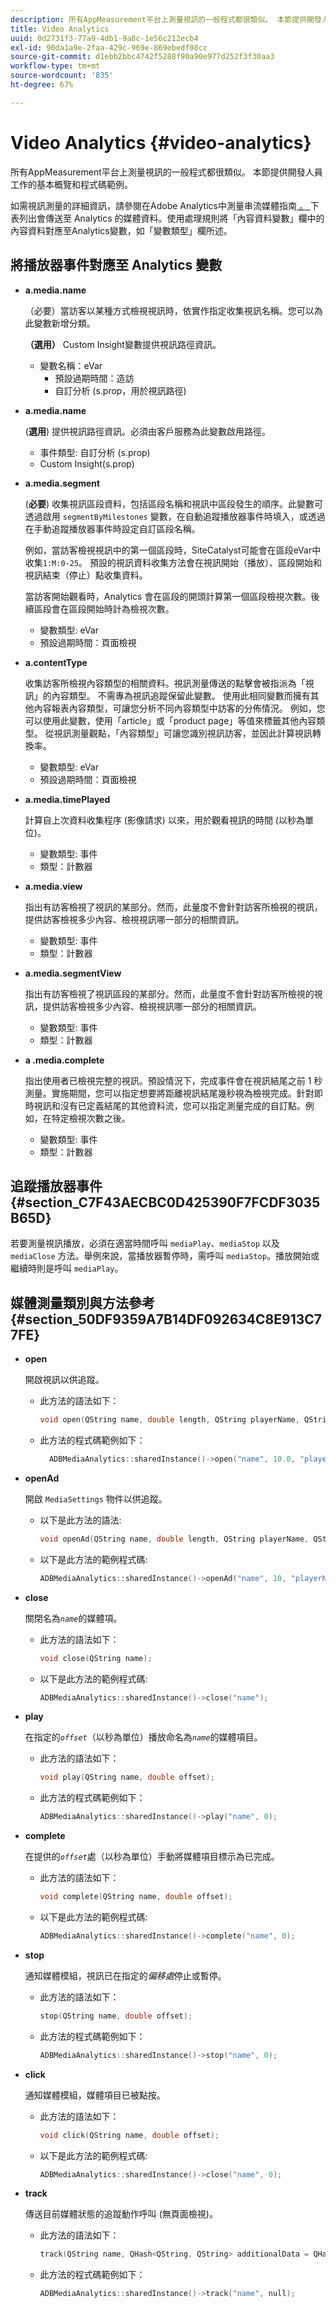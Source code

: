 ```yaml
---
description: 所有AppMeasurement平台上測量視訊的一般程式都很類似。 本節提供開發人員工作的基本概覽和程式碼範例。
title: Video Analytics
uuid: 0d2731f3-77a9-4db1-9a8c-1e56c212ecb4
exl-id: 90da1a9e-2faa-429c-969e-869ebedf08cc
source-git-commit: d1ebb2bbc4742f5288f90a90e977d252f3f30aa3
workflow-type: tm+mt
source-wordcount: '835'
ht-degree: 67%

---
```


# Video Analytics {#video-analytics}

所有AppMeasurement平台上測量視訊的一般程式都很類似。 本節提供開發人員工作的基本概覽和程式碼範例。

如需視訊測量的詳細資訊，請參閱在Adobe Analytics中測量串流媒體指南[ 。  ](https://experienceleague.adobe.com/docs/media-analytics/using/media-overview.html?lang=zh-Hant)下表列出會傳送至 Analytics 的媒體資料。使用處理規則將「內容資料變數」欄中的內容資料對應至Analytics變數，如「變數類型」欄所述。

## 將播放器事件對應至 Analytics 變數

* **a.media.name**

   （必要）當訪客以某種方式檢視視訊時，依實作指定收集視訊名稱。您可以為此變數新增分類。

   **（選用）** Custom Insight變數提供視訊路徑資訊。

   * 變數名稱：eVar
      * 預設過期時間：造訪
      * 自訂分析 (s.prop，用於視訊路徑)

* **a.media.name**

   (**選用**) 提供視訊路徑資訊。必須由客戶服務為此變數啟用路徑。

   * 事件類型: 自訂分析 (s.prop)
   * Custom Insight(s.prop)

* **a.media.segment**

   (**必要**) 收集視訊區段資料，包括區段名稱和視訊中區段發生的順序。此變數可透過啟用 `segmentByMilestones` 變數，在自動追蹤播放器事件時填入，或透過在手動追蹤播放器事件時設定自訂區段名稱。

   例如，當訪客檢視視訊中的第一個區段時，SiteCatalyst可能會在區段eVar中收集`1:M:0-25`。 預設的視訊資料收集方法會在視訊開始（播放）、區段開始和視訊結束（停止）點收集資料。

   當訪客開始觀看時，Analytics 會在區段的開頭計算第一個區段檢視次數。後續區段會在區段開始時計為檢視次數。

   * 變數類型: eVar
   * 預設過期時間：頁面檢視

* **a.contentType**

   收集訪客所檢視內容類型的相關資料。視訊測量傳送的點擊會被指派為「視訊」的內容類型。 不需專為視訊追蹤保留此變數。 使用此相同變數而擁有其他內容報表內容類型，可讓您分析不同內容類型中訪客的分佈情況。 例如，您可以使用此變數，使用「article」或「product page」等值來標籤其他內容類型。 從視訊測量觀點，「內容類型」可讓您識別視訊訪客，並因此計算視訊轉換率。

   * 變數類型: eVar
   * 預設過期時間：頁面檢視

* **a.media.timePlayed**

   計算自上次資料收集程序 (影像請求) 以來，用於觀看視訊的時間 (以秒為單位)。

   * 變數類型: 事件
   * 類型：計數器

* **a.media.view**

   指出有訪客檢視了視訊的某部分。然而，此量度不會針對訪客所檢視的視訊，提供訪客檢視多少內容、檢視視訊哪一部分的相關資訊。

   * 變數類型: 事件
   * 類型：計數器

* **a.media.segmentView**

   指出有訪客檢視了視訊區段的某部分。然而，此量度不會針對訪客所檢視的視訊，提供訪客檢視多少內容、檢視視訊哪一部分的相關資訊。

   * 變數類型: 事件
   * 類型：計數器

* **a .media.complete**

   指出使用者已檢視完整的視訊。預設情況下，完成事件會在視訊結尾之前 1 秒測量。實施期間，您可以指定想要將距離視訊結尾幾秒視為檢視完成。針對即時視訊和沒有已定義結尾的其他資料流，您可以指定測量完成的自訂點。例如，在特定檢視次數之後。

   * 變數類型: 事件
   * 類型：計數器

## 追蹤播放器事件 {#section_C7F43AECBC0D425390F7FCDF3035B65D}

若要測量視訊播放，必須在適當時間呼叫 `mediaPlay`、`mediaStop` 以及 `mediaClose` 方法。舉例來說，當播放器暫停時，需呼叫 `mediaStop`。播放開始或繼續時則是呼叫 `mediaPlay`。

## 媒體測量類別與方法參考 {#section_50DF9359A7B14DF092634C8E913C77FE}

* **open**

   開啟視訊以供追蹤。

   * 此方法的語法如下：

      ```cpp
      void open(QString name, double length, QString playerName, QString playerID = QString()); 
      ```

   * 此方法的程式碼範例如下：

      ```cpp
        ADBMediaAnalytics::sharedInstance()->open("name", 10.0, "playerName", "playerID"); 
      ```

* **openAd**

   開啟 `MediaSettings` 物件以供追蹤。

   * 以下是此方法的語法:

      ```cpp
      void openAd(QString name, double length, QString playerName, QString parentName, QString parentPod, double parentPodPosition, QString CPM); 
      ```

   * 以下是此方法的範例程式碼:

      ```cpp
      ADBMediaAnalytics::sharedInstance()->openAd("name", 10, "playerName", "parentName", "podName", 0, "CPM"); 
      ```

* **close**

   關閉名為&#x200B;*`name`*&#x200B;的媒體項。

   * 此方法的語法如下：

      ```cpp
      void close(QString name);
      ```

   * 以下是此方法的範例程式碼:

      ```cpp
      ADBMediaAnalytics::sharedInstance()->close("name");
      ```

* **play**

   在指定的&#x200B;*`offset`*（以秒為單位）播放命名為&#x200B;*`name`*&#x200B;的媒體項目。

   * 此方法的語法如下：

      ```cpp
      void play(QString name, double offset);
      ```

   * 此方法的程式碼範例如下：

      ```cpp
      ADBMediaAnalytics::sharedInstance()->play("name", 0); 
      ```

* **complete**

   在提供的&#x200B;*`offset`*&#x200B;處（以秒為單位）手動將媒體項目標示為已完成。

   * 此方法的語法如下：

      ```cpp
      void complete(QString name, double offset);
      ```

   * 以下是此方法的範例程式碼:

      ```cpp
      ADBMediaAnalytics::sharedInstance()->complete("name", 0);
      ```

* **stop**

   通知媒體模組，視訊已在指定的&#x200B;*偏移處*&#x200B;停止或暫停。

   * 此方法的語法如下：

      ```cpp
      stop(QString name, double offset);
      ```

   * 此方法的程式碼範例如下：

      ```cpp
      ADBMediaAnalytics::sharedInstance()->stop("name", 0);
      ```

* **click**

   通知媒體模組，媒體項目已被點按。

   * 此方法的語法如下：

      ```cpp
      void click(QString name, double offset);
      ```

   * 以下是此方法的範例程式碼:

      ```cpp
      ADBMediaAnalytics::sharedInstance()->close("name", 0);
      ```

* **track**

   傳送目前媒體狀態的追蹤動作呼叫 (無頁面檢視)。

   * 此方法的語法如下：

      ```cpp
      track(QString name, QHash<QString, QString> additionalData = QHash<QString, QString>()); 
      ```

   * 此方法的程式碼範例如下：

      ```cpp
      ADBMediaAnalytics::sharedInstance()->track("name", null);
      ```
